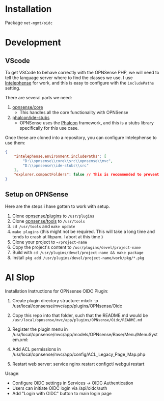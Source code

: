 # Installation

Package `net-mgmt/oidc`

# Development
## VScode
To get VSCode to behave correctly with the OPNSense PHP, we will need to tell the language server where to find the classes we use.
I use [Intelephense](https://intelephense.com/) for work, and this is easy to configure with the `includePaths` setting. 

There are several parts we need:
1. [opnsense/core](https://github.com/opnsense/core)
   - This handles all the core functionality with OPNSense
2. [phalcon/ide-stubs](https://github.com/phalcon/ide-stubs)
   - OPNSense uses the [Phalcon](https://docs.phalcon.io/3.4/introduction/) framework, and this is a stubs library specifically for this use case. 

Once these are cloned into a repository, you can configure Intelephense to use them:
```json
{
    "intelephense.environment.includePaths": [
        "D:\\opnsense\\core\\src\\opnsense\\mvc",
        "D:\\opnsense\\ide-stubs\\src"
    ],
    "explorer.compactFolders": false // This is recommended to prevent errors
}
```

## Setup on OPNSense
Here are the steps i have gotten to work with setup.

1. Clone [opnsense/plugins](https://github.com/opnsense/plugins) to `/usr/plugins`
2. Clone [opnsense/tools](https://github.com/opnsense/tools) to `/usr/tools`
3. `cd /usr/tools` and `make update`
4. `make plugins` (this might not be required. This will take a long time and tends to crash at libpam. I abort at this time )
5. Clone your project to `~/project-name`
6. Copy the project's content to `/usr/plugins/devel/project-name`
7. Build with `cd /usr/plugins/devel/project-name && make package`
8. Install `pkg add /usr/plugins/devel/project-name/work/pkg/*.pkg`

# AI Slop
Installation Instructions for OPNsense OIDC Plugin:

1. Create plugin directory structure:
   mkdir -p /usr/local/opnsense/mvc/app/plugins/OPNsense/Oidc

2. Copy this repo into that folder, such that the README.md would be `/usr/local/opnsense/mvc/app/plugins/OPNsense/Oidc/README.md`

3. Register the plugin menu in /usr/local/opnsense/mvc/app/models/OPNsense/Base/Menu/MenuSystem.xml:
   <Services>
       <OIDC VisibleName="OIDC Authentication" url="/ui/oidc/"/>
   </Services>

4. Add ACL permissions in /usr/local/opnsense/mvc/app/config/ACL_Legacy_Page_Map.php

5. Restart web server:
   service nginx restart
   configctl webgui restart

Usage:
- Configure OIDC settings in Services -> OIDC Authentication
- Users can initiate OIDC login via /api/oidc/auth
- Add "Login with OIDC" button to main login page
